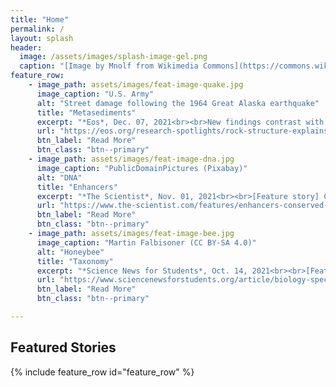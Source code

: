 ```yaml
---
title: "Home"
permalink: /
layout: splash
header:
  image: /assets/images/splash-image-gel.png
  caption: "[Image by Mnolf from Wikimedia Commons](https://commons.wikimedia.org/wiki/File:Gel_electrophoresis_2.jpg)"
feature_row:
    - image_path: assets/images/feat-image-quake.jpg
      image_caption: "U.S. Army"
      alt: "Street damage following the 1964 Great Alaska earthquake"
      title: "Metasediments"
      excerpt: "*Eos*, Dec. 07, 2021<br><br>New findings contrast with a prevailing hypothesis for low seismic velocity in subduction zones."
      url: "https://eos.org/research-spotlights/rock-structure-explains-slow-seismic-waves"
      btn_label: "Read More"
      btn_class: "btn--primary"
    - image_path: assets/images/feat-image-dna.jpg
      image_caption: "PublicDomainPictures (Pixabay)"
      alt: "DNA"
      title: "Enhancers"
      excerpt: "*The Scientist*, Nov. 01, 2021<br><br>[Feature story] Certain stretches of DNA that regulate gene expression have evolved differently from protein-coding genes."
      url: "https://www.the-scientist.com/features/enhancers-conserved-in-activity-not-in-sequence-69331"
      btn_label: "Read More"
      btn_class: "btn--primary"
    - image_path: assets/images/feat-image-bee.jpg
      image_caption: "Martin Falbisoner (CC BY-SA 4.0)"
      alt: "Honeybee"
      title: "Taxonomy"
      excerpt: "*Science News for Students*, Oct. 14, 2021<br><br>[Feature story] What biologists call a species is becoming more than just a name."
      url: "https://www.sciencenewsforstudents.org/article/biology-species-name-linnaeus-taxonomy"
      btn_label: "Read More"
      btn_class: "btn--primary"

---
```


## Featured Stories
{% include feature_row id="feature_row" %}
